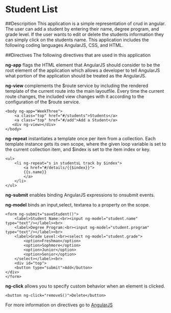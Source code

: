 # Student List

##Descripition 
This application is a simple representation of crud in angular. The user can add a student by entering their name, degree program, and grade level. If the user wants to edit or delete the students information they can simply click on the students name. This application includes the following coding languages AngularJS, CSS, and HTML.


##Directives
The following directives that are used in this application

**ng-app** flags the HTML element that AngularJS should consider to be the root element of the application which allows a developer to tell AngularJS what portion of the application should be treated as the AngularJS.

**ng-view** complements the $route service by including the rendered template of the current route into the main layoutfile. Every time the current route changes, the included view changes with it according to the configuration of the $route service.

```
<body ng-app="WeekThree">
	<a class="top" href="#/students">Students</a>
	<a class="top" href="#/add">Add a Student</a>
   <div ng-view></div>
</body>
```

**ng-repeat** instantiates a template once per item from a collection. Each template instance gets its own scope, where the given loop variable is set to the current collection item, and $index is set to the item index or key.

```
<ul>
	<li ng-repeat="s in studentsL track by $index">
		<a href="#/details/{{$index}}">
		{{s.name}}
		</a>
	</li>
</ul>
```
**ng-submit** enables binding AngularJS expressions to onsubmit events.

**ng-model** binds an input,select, textarea to a property on the scope.
```
<form ng-submit="saveStudent()">
	<label>Student Name:<br><input ng-model="student.name" type="text"/></label><br>
	<label>Degree Program:<br><input ng-model="student.program" type="text"/></label><br>
	<label>Grade Level:<br><select ng-model="student.grade">
		<option>Freshman</option>
		<option>Sophmore</option>
		<option>Junior</option>
		<option>Senior</option>
	</select></label><br>
	<div id="top">
	<button type="submit">Add</button>
</div>
</form>
```

**ng-click** allows you to specify custom behavior when an element is clicked.
```
<button ng-click="removeS()">Delete</button>
```

For more information on directives go to [AngularJS](https://docs.angularjs.org/tutorial)




